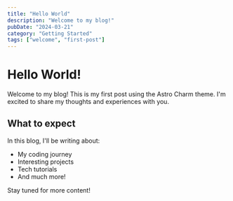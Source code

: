 ```yaml
---
title: "Hello World"
description: "Welcome to my blog!"
pubDate: "2024-03-21"
category: "Getting Started"
tags: ["welcome", "first-post"]
---
```


# Hello World!

Welcome to my blog! This is my first post using the Astro Charm theme. I'm excited to share my thoughts and experiences with you.

## What to expect

In this blog, I'll be writing about:
- My coding journey
- Interesting projects
- Tech tutorials
- And much more!

Stay tuned for more content! 